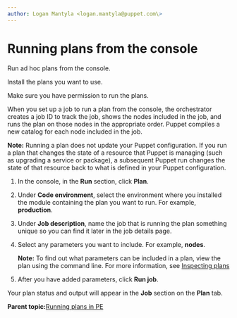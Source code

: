 ```yaml
---
author: Logan Mantyla <logan.mantyla@puppet.com\>
---
```


# Running plans from the console

Run ad hoc plans from the console.

Install the plans you want to use.

Make sure you have permission to run the plans.

When you set up a job to run a plan from the console, the orchestrator creates a job ID to track the job, shows the nodes included in the job, and runs the plan on those nodes in the appropriate order. Puppet compiles a new catalog for each node included in the job.

**Note:** Running a plan does not update your Puppet configuration. If you run a plan that changes the state of a resource that Puppet is managing \(such as upgrading a service or package\), a subsequent Puppet run changes the state of that resource back to what is defined in your Puppet configuration.

1.  In the console, in the **Run** section, click **Plan**.

2.  Under **Code environment**, select the environment where you installed the module containing the plan you want to run. For example, **production**.

3.  Under **Job description**, name the job that is running the plan something unique so you can find it later in the job details page.

4.  Select any parameters you want to include. For example, **nodes**.

    **Note:** To find out what parameters can be included in a plan, view the plan using the command line. For more information, see [Inspecting plans](inspecting_plans.md)

5.  After you have added parameters, click **Run job**.


Your plan status and output will appear in the **Job** section on the **Plan** tab.

**Parent topic:**[Running plans in PE](running_plans_in_pe.md)

